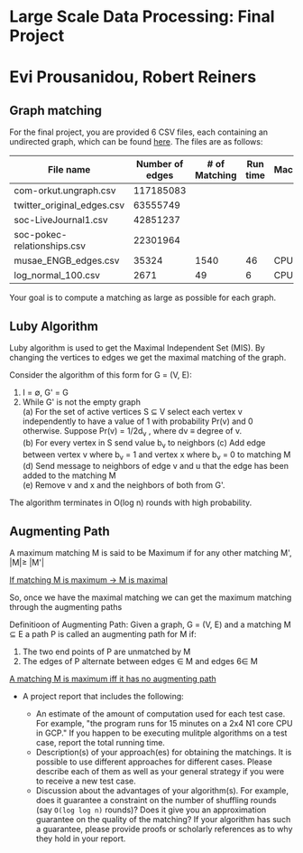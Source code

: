 # Large Scale Data Processing: Final Project
# Evi Prousanidou, Robert Reiners

## Graph matching
For the final project, you are provided 6 CSV files, each containing an undirected graph, which can be found [here](https://drive.google.com/file/d/1khb-PXodUl82htpyWLMGGNrx-IzC55w8/view?usp=sharing). The files are as follows:  

|           File name           |        Number of edges       |  # of Matching  |  Run time | Machine   
| ------------------------------| ---------------------------- | --------------- | --------- | --------- |                
| com-orkut.ungraph.csv         | 117185083                    |                 |           |           |
| twitter_original_edges.csv    | 63555749                     |                 |           |           |
| soc-LiveJournal1.csv          | 42851237                     |                 |           |           |
| soc-pokec-relationships.csv   | 22301964                     |                 |           |           |
| musae_ENGB_edges.csv          | 35324                        | 1540            |  46       | CPU       |
| log_normal_100.csv            | 2671                         | 49              |   6       | CPU       |


Your goal is to compute a matching as large as possible for each graph. 


## Luby Algorithm

Luby algorithm is used to get the Maximal Independent Set (MIS). By changing the vertices to edges we get the maximal matching of the graph.

Consider the algorithm of this form for G = (V, E):
   1. I = ∅, G' = G <br>
   2. While G' is not the empty graph <br> 
      (a) For the set of active vertices S ⊆ V select each vertex v independently to have a value of 1 with probability Pr(v) and 0 otherwise. Suppose Pr(v) = 1/2d<sub>v</sub> , where dv ≡ degree of v. <br>
      (b) For every vertex in S send value b<sub>v</sub> to neighbors
      (c) Add edge between vertex v where b<sub>v</sub> = 1 and vertex x where b<sub>v</sub> = 0 to matching M<br>
      (d) Send message to neighbors of edge v and u that the edge has been added to the matching M <br>
      (e) Remove v and x and the neighbors of both from G'. <br>

The algorithm terminates in O(log n) rounds with high probability.


## Augmenting Path
A maximum matching M is said to be Maximum if for any other matching M', |M|≥ |M'|

  <u> If matching M is maximum -> M is maximal </u>

So, once we have the maximal matching we can get the maximum matching through the augmenting paths

 Definitioon of Augmenting Path:
 Given a graph, G = (V, E) and a matching M ⊆ E a path P is called an augmenting path for M if:
   1. The two end points of P are unmatched by M
   2. The edges of P alternate between edges ∈ M and edges 6∈ M
  
  
  <u> A matching M is maximum iff it has no augmenting path </u>
  
  

* A project report that includes the following:


  * An estimate of the amount of computation used for each test case. For example, "the program runs for 15 minutes on a 2x4 N1 core CPU in GCP." If you happen to be executing mulitple algorithms on a test case, report the total running time.
  * Description(s) of your approach(es) for obtaining the matchings. It is possible to use different approaches for different cases. Please describe each of them as well as your general strategy if you were to receive a new test case.
  * Discussion about the advantages of your algorithm(s). For example, does it guarantee a constraint on the number of shuffling rounds (say `O(log log n)` rounds)? Does it give you an approximation guarantee on the quality of the matching? If your algorithm has such a guarantee, please provide proofs or scholarly references as to why they hold in your report.




